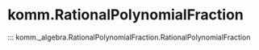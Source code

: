 # komm.RationalPolynomialFraction

::: komm._algebra.RationalPolynomialFraction.RationalPolynomialFraction
